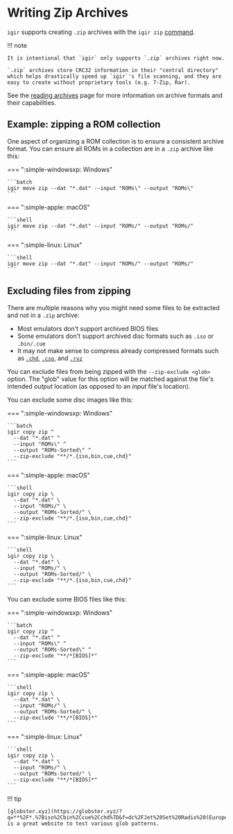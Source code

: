 # Writing Zip Archives

`igir` supports creating `.zip` archives with the `igir zip` [command](../commands.md).

!!! note

    It is intentional that `igir` only supports `.zip` archives right now.

    `.zip` archives store CRC32 information in their "central directory" which helps drastically speed up `igir`'s file scanning, and they are easy to create without proprietary tools (e.g. 7-Zip, Rar).

See the [reading archives](../input/reading-archives.md) page for more information on archive formats and their capabilities.

## Example: zipping a ROM collection

One aspect of organizing a ROM collection is to ensure a consistent archive format. You can ensure all ROMs in a collection are in a `.zip` archive like this:

=== ":simple-windowsxp: Windows"

    ```batch
    igir move zip --dat "*.dat" --input "ROMs\" --output "ROMs\"
    ```

=== ":simple-apple: macOS"

    ```shell
    igir move zip --dat "*.dat" --input "ROMs/" --output "ROMs/"
    ```

=== ":simple-linux: Linux"

    ```shell
    igir move zip --dat "*.dat" --input "ROMs/" --output "ROMs/"
    ```

## Excluding files from zipping

There are multiple reasons why you might need some files to be extracted and not in a `.zip` archive:

- Most emulators don't support archived BIOS files
- Some emulators don't support archived disc formats such as `.iso` or `.bin/.cue`
- It may not make sense to compress already compressed formats such as [`.chd`](https://emulation.gametechwiki.com/index.php/Save_disk_space_for_ISOs#CHD_Compression), [`.cso`](https://emulation.gametechwiki.com/index.php/Save_disk_space_for_ISOs#CSO_.28aka_CISO.29_2), and [`.rvz`](https://emulation.gametechwiki.com/index.php/Save_disk_space_for_ISOs#RVZ_.28Modern_Dolphin_format.29_-_GC.2FWii)

You can exclude files from being zipped with the `--zip-exclude <glob>` option. The "glob" value for this option will be matched against the file's intended _output_ location (as opposed to an _input_ file's location).

You can exclude some disc images like this:

=== ":simple-windowsxp: Windows"

    ```batch
    igir copy zip ^
      --dat "*.dat" ^
      --input "ROMs\" ^
      --output "ROMs-Sorted\" ^
      --zip-exclude "**/*.{iso,bin,cue,chd}"
    ```

=== ":simple-apple: macOS"

    ```shell
    igir copy zip \
      --dat "*.dat" \
      --input "ROMs/" \
      --output "ROMs-Sorted/" \
      --zip-exclude "**/*.{iso,bin,cue,chd}"
    ```

=== ":simple-linux: Linux"

    ```shell
    igir copy zip \
      --dat "*.dat" \
      --input "ROMs/" \
      --output "ROMs-Sorted/" \
      --zip-exclude "**/*.{iso,bin,cue,chd}"
    ```

You can exclude some BIOS files like this:

=== ":simple-windowsxp: Windows"

    ```batch
    igir copy zip ^
      --dat "*.dat" ^
      --input "ROMs\" ^
      --output "ROMs-Sorted\" ^
      --zip-exclude "**/*[BIOS]*"
    ```

=== ":simple-apple: macOS"

    ```shell
    igir copy zip \
      --dat "*.dat" \
      --input "ROMs/" \
      --output "ROMs-Sorted/" \
      --zip-exclude "**/*[BIOS]*"
    ```

=== ":simple-linux: Linux"

    ```shell
    igir copy zip \
      --dat "*.dat" \
      --input "ROMs/" \
      --output "ROMs-Sorted/" \
      --zip-exclude "**/*[BIOS]*"
    ```

!!! tip

    [globster.xyz](https://globster.xyz/?q=**%2F*.%7Biso%2Cbin%2Ccue%2Cchd%7D&f=dc%2FJet%20Set%20Radio%20(Europe)%20(En%20Fr%20De%20Es).chd%2Cdc%2FSamba%20de%20Amigo%20(USA).chd%2Cpsx%2FFinal%20Fantasy%20IX%20(USA)%2FFinal%20Fantasy%20IX%20(USA).m3u%2Cpsx%2FFinal%20Fantasy%20IX%20(USA)%2FFinal%20Fantasy%20IX%20(USA)%20(Disc%201).cue%2Cpsx%2FFinal%20Fantasy%20IX%20(USA)%2FFinal%20Fantasy%20IX%20(USA)%20(Disc%201).bin%2Cpsx%2FFinal%20Fantasy%20IX%20(USA)%2FFinal%20Fantasy%20IX%20(USA)%20(Disc%202).cue%2Cpsx%2FFinal%20Fantasy%20IX%20(USA)%2FFinal%20Fantasy%20IX%20(USA)%20(Disc%202).bin%2Cpsx%2FFinal%20Fantasy%20IX%20(USA)%2FFinal%20Fantasy%20IX%20(USA)%20(Disc%203).cue%2Cpsx%2FFinal%20Fantasy%20IX%20(USA)%2FFinal%20Fantasy%20IX%20(USA)%20(Disc%203).bin%2Cpsx%2FFinal%20Fantasy%20IX%20(USA)%2FFinal%20Fantasy%20IX%20(USA)%20(Disc%204).cue%2Cpsx%2FFinal%20Fantasy%20IX%20(USA)%2FFinal%20Fantasy%20IX%20(USA)%20(Disc%204).bin) is a great website to test various glob patterns.
